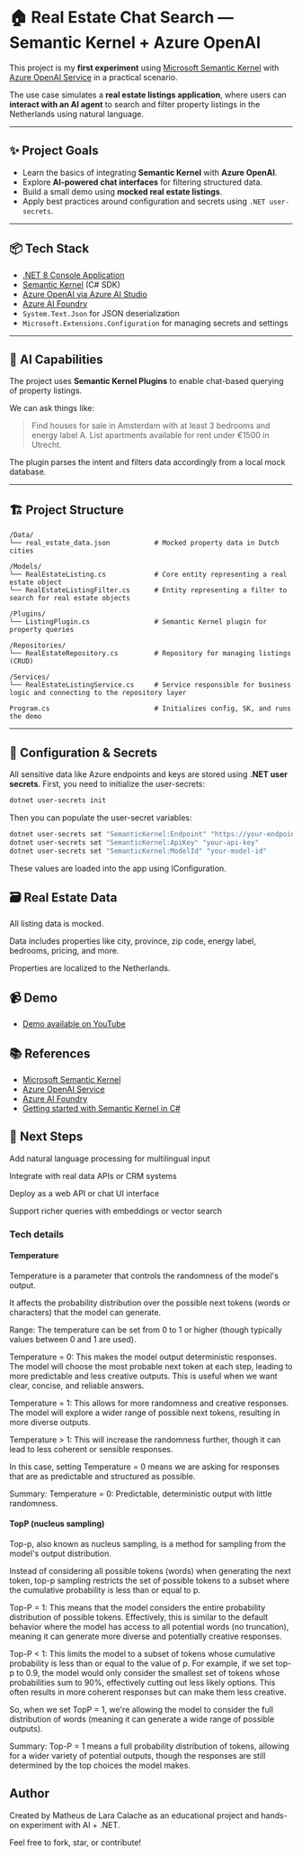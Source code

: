 # 🏠 Real Estate Chat Search — Semantic Kernel + Azure OpenAI

This project is my **first experiment** using [Microsoft Semantic Kernel](https://github.com/microsoft/semantic-kernel) with [Azure OpenAI Service](https://learn.microsoft.com/en-us/azure/ai-services/openai/) in a practical scenario.

The use case simulates a **real estate listings application**, where users can **interact with an AI agent** to search and filter property listings in the Netherlands using natural language.

---

## ✨ Project Goals

- Learn the basics of integrating **Semantic Kernel** with **Azure OpenAI**.
- Explore **AI-powered chat interfaces** for filtering structured data.
- Build a small demo using **mocked real estate listings**.
- Apply best practices around configuration and secrets using `.NET user-secrets`.

---

## 📦 Tech Stack

- [.NET 8 Console Application](https://learn.microsoft.com/en-us/dotnet/core/)
- [Semantic Kernel](https://github.com/microsoft/semantic-kernel) (C# SDK)
- [Azure OpenAI via Azure AI Studio](https://learn.microsoft.com/en-us/azure/ai-services/openai/overview)
- [Azure AI Foundry](https://aka.ms/azureaifoundry)
- `System.Text.Json` for JSON deserialization
- `Microsoft.Extensions.Configuration` for managing secrets and settings

---

## 🧠 AI Capabilities

The project uses **Semantic Kernel Plugins** to enable chat-based querying of property listings.

We can ask things like:

> Find houses for sale in Amsterdam with at least 3 bedrooms and energy label A.
> List apartments available for rent under €1500 in Utrecht.

The plugin parses the intent and filters data accordingly from a local mock database.

---

## 🏗️ Project Structure

```
/Data/
└── real_estate_data.json           # Mocked property data in Dutch cities

/Models/
└── RealEstateListing.cs            # Core entity representing a real estate object
└── RealEstateListingFilter.cs      # Entity representing a filter to search for real estate objects

/Plugins/
└── ListingPlugin.cs                # Semantic Kernel plugin for property queries

/Repositories/
└── RealEstateRepository.cs         # Repository for managing listings (CRUD)

/Services/
└── RealEstateListingService.cs     # Service responsible for business logic and connecting to the repository layer

Program.cs                          # Initializes config, SK, and runs the demo
```

---

## 🔐 Configuration & Secrets

All sensitive data like Azure endpoints and keys are stored using **.NET user secrets**.
First, you need to initialize the user-secrets:

```bash
dotnet user-secrets init
```

Then you can populate the user-secret variables:

```bash
dotnet user-secrets set "SemanticKernel:Endpoint" "https://your-endpoint"
dotnet user-secrets set "SemanticKernel:ApiKey" "your-api-key"
dotnet user-secrets set "SemanticKernel:ModelId" "your-model-id"
```

These values are loaded into the app using IConfiguration.

## 🗃️ Real Estate Data

All listing data is mocked.

Data includes properties like city, province, zip code, energy label, bedrooms, pricing, and more.

Properties are localized to the Netherlands.

## 📹 Demo

- [Demo available on YouTube](https://youtu.be/tupiUTkqohs?si=1P4YtlSqBNgY2_R6)

## 📚 References

- [Microsoft Semantic Kernel](https://github.com/microsoft/semantic-kernel)
- [Azure OpenAI Service](https://learn.microsoft.com/en-us/azure/cognitive-services/openai/)
- [Azure AI Foundry](https://aka.ms/ai-foundry)
- [Getting started with Semantic Kernel in C#](https://learn.microsoft.com/en-us/semantic-kernel/get-started/first-function-csharp)

## 🚀 Next Steps

Add natural language processing for multilingual input

Integrate with real data APIs or CRM systems

Deploy as a web API or chat UI interface

Support richer queries with embeddings or vector search

### Tech details

#### Temperature

Temperature is a parameter that controls the randomness of the model's output.

It affects the probability distribution over the possible next tokens (words or characters) that the model can generate.

Range: The temperature can be set from 0 to 1 or higher (though typically values between 0 and 1 are used).

Temperature = 0: This makes the model output deterministic responses. The model will choose the most probable next token at each step, leading to more predictable and less creative outputs. This is useful when we want clear, concise, and reliable answers.

Temperature = 1: This allows for more randomness and creative responses. The model will explore a wider range of possible next tokens, resulting in more diverse outputs.

Temperature > 1: This will increase the randomness further, though it can lead to less coherent or sensible responses.

In this case, setting Temperature = 0 means we are asking for responses that are as predictable and structured as possible.

Summary: Temperature = 0: Predictable, deterministic output with little randomness.

#### TopP (nucleus sampling)

Top-p, also known as nucleus sampling, is a method for sampling from the model's output distribution.

Instead of considering all possible tokens (words) when generating the next token, top-p sampling restricts the set of possible tokens to a subset where the cumulative probability is less than or equal to p.

Top-P = 1: This means that the model considers the entire probability distribution of possible tokens. Effectively, this is similar to the default behavior where the model has access to all potential words (no truncation), meaning it can generate more diverse and potentially creative responses.

Top-P < 1: This limits the model to a subset of tokens whose cumulative probability is less than or equal to the value of p. For example, if we set top-p to 0.9, the model would only consider the smallest set of tokens whose probabilities sum to 90%, effectively cutting out less likely options. This often results in more coherent responses but can make them less creative.

So, when we set TopP = 1, we're allowing the model to consider the full distribution of words (meaning it can generate a wide range of possible outputs).

Summary: Top-P = 1 means a full probability distribution of tokens, allowing for a wider variety of potential outputs, though the responses are still determined by the top choices the model makes.

## Author

Created by Matheus de Lara Calache as an educational project and hands-on experiment with AI + .NET.

Feel free to fork, star, or contribute!
